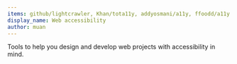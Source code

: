 ```yaml
---
items: github/lightcrawler, Khan/tota11y, addyosmani/a11y, ffoodd/a11y.css, jxnblk/colorable, brunopulis/awesome-a11y, medialize/ally.js, aduggin/accessibility-fails, pa11y/pa11y, Heydon/REVENGE.CSS, reactjs/react-a11y, angular/protractor-accessibility-plugin, AccessLint/accesslint.js, 18F/accessibility, prettydiff/a11y-tools, dequelabs/axe-cli, stevefaulkner/HTML5accessibility, liip/TheA11yMachine, a11yproject/a11yproject.com, GoogleChrome/accessibility-developer-tools, GoogleChrome/lighthouse
display_name: Web accessibility
author: muan
---
```

Tools to help you design and develop web projects with accessibility in mind.
